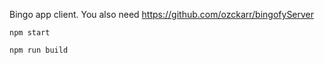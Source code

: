 
Bingo app client. You also need https://github.com/ozckarr/bingofyServer

`npm start`

`npm run build`
